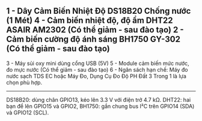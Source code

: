 1 - Dây Cảm Biến Nhiệt Độ DS18B20 Chống nước (1 Mét)
4 - Cảm biến nhiệt độ, độ ẩm DHT22 ASAIR AM2302  (Có thể giảm - sau đào tạo)
2 - Cảm biến cường độ ánh sáng BH1750 GY-302 (Có thể giảm - sau đào tạo)
---------------------------------------------------------

3 - Máy sủi oxy mini dùng cổng USB (5V)
5 - Module cảm biến mức nước, đo mực nước (Có thể giảm - sau đào tạo)
6 - Ngân sách hạn chế: Máy đo nước sạch TDS EC hoặc Máy Đo, Dụng Cụ Đo Độ PH Đất 3 Trong 1 là lựa chọn phù hợp.

------------------------------------
DS18B20: dùng chân GPIO13, kéo lên 3.3 V với điện trở 4.7 kΩ.
DHT22: hai bạn để lên GPIO15 và GPIO2, 
BH1750: gắn chung bus I²C trên GPIO14 (SDA) và GPIO12 (SCL). 